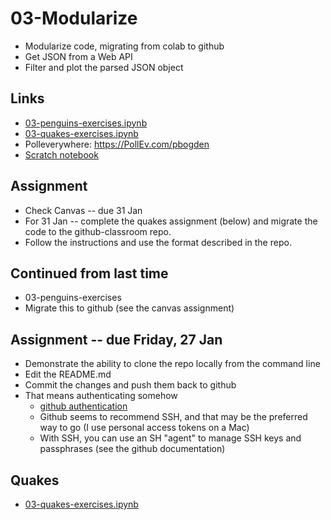 # 03-Modularize

* Modularize code, migrating from colab to github
* Get JSON from a Web API
* Filter and plot the parsed JSON object

## Links

* [03-penguins-exercises.ipynb](https://colab.research.google.com/drive/1wcO4VqevkM266rxbiz-q2DhwVqCGz1iP)
* [03-quakes-exercises.ipynb](https://colab.research.google.com/drive/1YxtDyDeQv0pqsslx9Ms97fQEonECdfHd)
* Polleverywhere: https://PollEv.com/pbogden
* [Scratch notebook](https://colab.research.google.com/drive/1CIJAMn73A8ZvxzCgyjN7MGXT0W2BqUTq)

## Assignment

* Check Canvas -- due 31 Jan
* For 31 Jan -- complete the quakes assignment (below) and migrate the code to the github-classroom repo.
* Follow the instructions and use the format described in the repo.

## Continued from last time

* 03-penguins-exercises
* Migrate this to github (see the canvas assignment)

## Assignment -- due Friday, 27 Jan

* Demonstrate the ability to clone the repo locally from the command line
* Edit the README.md
* Commit the changes and push them back to github
* That means authenticating somehow
  * [github authentication](https://docs.github.com/en/authentication)
  * Github seems to recommend SSH, and that may be the preferred way to go (I use personal access tokens on a Mac)
  * With SSH, you can use an SH "agent" to manage SSH keys and passphrases (see the github documentation)

## Quakes

* [03-quakes-exercises.ipynb](https://colab.research.google.com/drive/1YxtDyDeQv0pqsslx9Ms97fQEonECdfHd)
